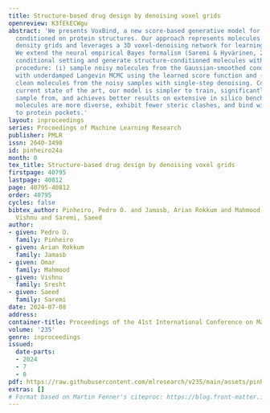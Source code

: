 ```yaml
---
title: Structure-based drug design by denoising voxel grids
openreview: K3fEkECWgu
abstract: 'We presents VoxBind, a new score-based generative model for 3D molecules
  conditioned on protein structures. Our approach represents molecules as 3D atomic
  density grids and leverages a 3D voxel-denoising network for learning and generation.
  We extend the neural empirical Bayes formalism (Saremi & Hyvärinen, 2019) to the
  conditional setting and generate structure-conditioned molecules with a two-step
  procedure: (i) sample noisy molecules from the Gaussian-smoothed conditional distribution
  with underdamped Langevin MCMC using the learned score function and (ii) estimate
  clean molecules from the noisy samples with single-step denoising. Compared to the
  current state of the art, our model is simpler to train, significantly faster to
  sample from, and achieves better results on extensive in silico benchmarks—the generated
  molecules are more diverse, exhibit fewer steric clashes, and bind with higher affinity
  to protein pockets.'
layout: inproceedings
series: Proceedings of Machine Learning Research
publisher: PMLR
issn: 2640-3498
id: pinheiro24a
month: 0
tex_title: Structure-based drug design by denoising voxel grids
firstpage: 40795
lastpage: 40812
page: 40795-40812
order: 40795
cycles: false
bibtex_author: Pinheiro, Pedro O. and Jamasb, Arian Rokkum and Mahmood, Omar and Sresht,
  Vishnu and Saremi, Saeed
author:
- given: Pedro O.
  family: Pinheiro
- given: Arian Rokkum
  family: Jamasb
- given: Omar
  family: Mahmood
- given: Vishnu
  family: Sresht
- given: Saeed
  family: Saremi
date: 2024-07-08
address:
container-title: Proceedings of the 41st International Conference on Machine Learning
volume: '235'
genre: inproceedings
issued:
  date-parts:
  - 2024
  - 7
  - 8
pdf: https://raw.githubusercontent.com/mlresearch/v235/main/assets/pinheiro24a/pinheiro24a.pdf
extras: []
# Format based on Martin Fenner's citeproc: https://blog.front-matter.io/posts/citeproc-yaml-for-bibliographies/
---
```

